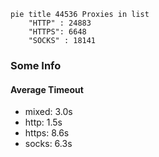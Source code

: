 
```mermaid
pie title 44536 Proxies in list
    "HTTP" : 24883
    "HTTPS": 6648
    "SOCKS" : 18141
```

### Some Info
#### Average Timeout

- mixed: 3.0s
- http: 1.5s
- https: 8.6s
- socks: 6.3s